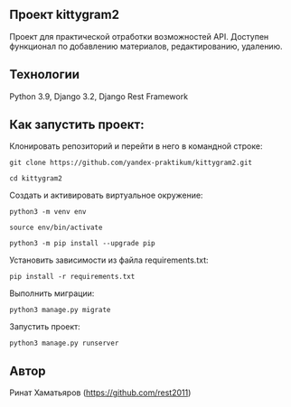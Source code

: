 ## Проект kittygram2

Проект для практической отработки возможностей API. Доступен функционал по добавлению материалов, редактированию, удалению.

## Технологии

Python 3.9, Django 3.2, Django Rest Framework

## Как запустить проект:

Клонировать репозиторий и перейти в него в командной строке:

```
git clone https://github.com/yandex-praktikum/kittygram2.git
```

```
cd kittygram2
```

Cоздать и активировать виртуальное окружение:

```
python3 -m venv env
```

```
source env/bin/activate
```

```
python3 -m pip install --upgrade pip
```

Установить зависимости из файла requirements.txt:

```
pip install -r requirements.txt
```

Выполнить миграции:

```
python3 manage.py migrate
```

Запустить проект:

```
python3 manage.py runserver
```
## Автор 
Ринат Хаматьяров (https://github.com/rest2011)
